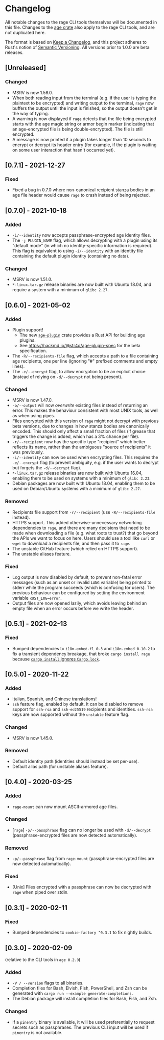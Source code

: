 # Changelog
All notable changes to the rage CLI tools themselves will be documented in this
file. Changes to the [age crate](../age/CHANGELOG.md) also apply to the rage CLI
tools, and are not duplicated here.

The format is based on [Keep a Changelog](https://keepachangelog.com/en/1.0.0/),
and this project adheres to Rust's notion of
[Semantic Versioning](https://semver.org/spec/v2.0.0.html). All versions prior
to 1.0.0 are beta releases.

## [Unreleased]
### Changed
- MSRV is now 1.56.0.
- When both reading input from the terminal (e.g. if the user is typing the
  plaintext to be encrypted) and writing output to the terminal, `rage` now
  buffers the output until the input is finished, so the output doesn't get in
  the way of typing.
- A warning is now displayed if `rage` detects that the file being encrypted
  starts with the age magic string or armor begin marker (indicating that an
  age-encrypted file is being double-encrypted). The file is still encrypted.
- A message is now printed if a plugin takes longer than 10 seconds to encrypt
  or decrypt its header entry (for example, if the plugin is waiting on some
  user interaction that hasn't occurred yet).

## [0.7.1] - 2021-12-27
### Fixed
- Fixed a bug in 0.7.0 where non-canonical recipient stanza bodies in an age
  file header would cause `rage` to crash instead of being rejected.

## [0.7.0] - 2021-10-18
### Added
- `-i/--identity` now accepts passphrase-encrypted age identity files.
- The `-j PLUGIN_NAME` flag, which allows decrypting with a plugin using its
  "default mode" (in which no identity-specific information is required). This
  flag is equivalent to using `-i/--identity` with an identity file containing
  the default plugin identity (containing no data).

### Changed
- MSRV is now 1.51.0.
- `*-linux.tar.gz` release binaries are now built with Ubuntu 18.04, and require
  a system with a minimum of `glibc 2.27`.

## [0.6.0] - 2021-05-02
### Added
- Plugin support!
  - The new [`age-plugin`](https://crates.io/crates/age-plugin) crate provides
    a Rust API for building age plugins.
  - See https://hackmd.io/@str4d/age-plugin-spec for the beta specification.
- The `-R/--recipients-file` flag, which accepts a path to a file containing age
  recipients, one per line (ignoring "#" prefixed comments and empty lines).
- The `-e/--encrypt` flag, to allow encryption to be an explicit choice (instead
  of relying on `-d/--decrypt` not being present).

### Changed
- MSRV is now 1.47.0.
- `-o/--output` will now *overwrite* existing files instead of returning an
  error. This makes the behaviour consistent with most UNIX tools, as well as
  when using pipes.
- Files encrypted with this version of `rage` might not decrypt with previous
  beta versions, due to changes in how stanza bodies are canonically encoded.
  This should only affect a small fraction of files (if grease that triggers the
  change is added, which has a 3% chance per file).
- `-r/--recipient` now has the specific type "recipient" which better reflects
  its name, rather than the ambiguous "source of recipients" it was previously.
- `-i/--identity` can now be used when encrypting files. This requires the
  `-e/--encrypt` flag (to prevent ambiguity, e.g. if the user wants to decrypt
  but forgets the `-d/--decrypt` flag).
- `*-linux.tar.gz` release binaries are now built with Ubuntu 16.04, enabling
  them to be used on systems with a minimum of `glibc 2.23`.
- Debian packages are now built with Ubuntu 18.04, enabling them to be used on
  Debian/Ubuntu systems with a minimum of `glibc 2.27`.

### Removed
- Recipients file support from `-r/--recipient` (use `-R/--recipients-file`
  instead).
- HTTPS support. This added otherwise-unnecessary networking dependencies to
  `rage`, and there are many decisions that need to be made when downloading a
  file (e.g. what roots to trust?) that go beyond the APIs we want to focus on
  here. Users should use a tool like `curl` or `wget` to download a recipients
  file, and then pass it to `rage`.
- The unstable GitHub feature (which relied on HTTPS support).
- The unstable aliases feature.

### Fixed
- Log output is now disabled by default, to prevent non-fatal error messages
  (such as an unset or invalid `LANG` variable) being printed to stderr while
  the program succeeds (which is confusing for users). The previous behaviour
  can be configured by setting the environment variable `RUST_LOG=error`.
- Output files are now opened lazily, which avoids leaving behind an empty file
  when an error occurs before we write the header.

## [0.5.1] - 2021-02-13
### Fixed
- Bumped dependencies to `i18n-embed-fl 0.3` and `i18n-embed 0.10.2` to fix a
  transient dependency breakage, that broke `cargo install rage` because
  [`cargo install` ignores `Cargo.lock`](https://github.com/rust-lang/cargo/issues/7169).

## [0.5.0] - 2020-11-22
### Added
- Italian, Spanish, and Chinese translations!
- `ssh` feature flag, enabled by default. It can be disabled to remove support
  for `ssh-rsa` and `ssh-ed25519` recipients and identities. `ssh-rsa` keys are
  now supported without the `unstable` feature flag.

### Changed
- MSRV is now 1.45.0.

### Removed
- Default identity path (identities should instead be set per-use).
- Default alias path (for unstable aliases feature).

## [0.4.0] - 2020-03-25
### Added
- `rage-mount` can now mount ASCII-armored age files.

### Changed
- [`rage`] `-p/--passphrase` flag can no longer be used with `-d/--decrypt`
  (passphrase-encrypted files are now detected automatically).

### Removed
- `-p/--passphrase` flag from `rage-mount` (passphrase-encrypted files are now
  detected automatically).

### Fixed
- [Unix] Files encrypted with a passphrase can now be decrypted with `rage` when
  piped over stdin.

## [0.3.1] - 2020-02-11
### Fixed
- Bumped dependencies to `cookie-factory ^0.3.1` to fix nightly builds.

## [0.3.0] - 2020-02-09
(relative to the CLI tools in `age 0.2.0`)

### Added
- `-V / --version` flags to all binaries.
- Completion files for Bash, Elvish, Fish, PowerShell, and Zsh can be generated
  with `cargo run --example generate-completions`.
- The Debian package will install completion files for Bash, Fish, and Zsh.

### Changed
- If a `pinentry` binary is available, it will be used preferentially to request
  secrets such as passphrases. The previous CLI input will be used if `pinentry`
  is not available.

